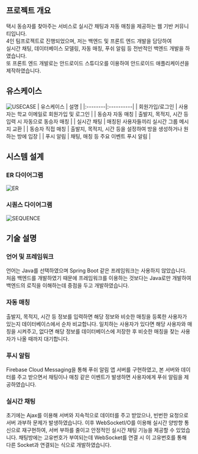 ## 프로젝트 개요
택시 동승자를 찾아주는 서비스로 실시간 채팅과 자동 매칭을 제공하는 웹 기반 커뮤니티입니다. <br>
4인 팀프로젝트로 진행되었으며, 저는 백엔드 및 프론트 엔드 개발을 담당하여 <br>
실시간 채팅, 데이터베이스 모델링, 자동 매칭, 푸쉬 알림 등 전반적인 백엔드 개발을 하였습니다. <br>
또 프론트 엔드 개발로는 안드로이드 스튜디오를 이용하여 안드로이드 애플리케이션을 제작하였습니다.

## 유스케이스
![USECASE](https://github.com/user-attachments/assets/2d487c1a-9332-43cf-8b90-5aa421cb6db7)
| 유스케이스 | 설명 |
|:--------|:----------|
| 회원가입/로그인 | 사용자는 학교 이메일로 회원가입 및 로그인 |
| 동승자 자동 매칭   | 출발지, 목적지, 시간 등 입력 시 자동으로 동승자 매칭 |
| 실시간 채팅 | 매칭된 사용자들끼리 실시간 그룹 메시지 교환 |
| 동승자 직접 매칭 | 출발지, 목적지, 시간 등을 설정하여 방을 생성하거나 원하는 방에 입장 |
| 푸시 알림 | 채팅, 매칭 등 주요 이벤트 푸시 알림 |

## 시스템 설계
### ER 다이어그램
![ER](https://github.com/user-attachments/assets/26025fd4-85c2-4823-b464-3bb6ef6baaca)

### 시퀀스 다이어그램
![SEQUENCE](https://github.com/user-attachments/assets/e476c6cc-b39c-4dd3-8520-a87c8a4ad775)

## 기술 설명
### 언어 및 프레임워크
언어는 Java를 선택하였으며 Spring Boot 같은 프레임워크는 사용하지 않았습니다. 처음 백엔드를 개발하였기 때문에 프레임워크를 이용하는 것보다는 Java로만 개발하여 백엔드의 로직을 이해하는데
중점을 두고 개발하였습니다. 
### 자동 매칭
출발지, 목적지, 시간 등 정보를 입력하면 해당 정보와 비슷한 매칭을 등록한 사용자가 있는지 데이터베이스에서 순차 비교합니다. 
일치하는 사용자가 있다면 해당 사용자와 매칭을 시켜주고, 없다면 해당 정보를 데이터베이스에 저장한 후 비슷한 매칭을 찾는 사용자가 나올 때까지 대기합니다.
### 푸시 알림
Firebase Cloud Messaging을 통해 푸쉬 알림 앱 서버를 구현하였고, 본 서버와 데이터를 주고 받으면서 채팅이나 매칭 같은 이벤트가 발생하면 사용자에게 푸쉬 알림을 제공하였습니다. 
### 실시간 채팅
초기에는 Ajax를 이용해 서버와 지속적으로 데이터를 주고 받았으나, 빈번한 요청으로 서버 과부하 문제가 발생하였습니다.
이후 WebSocketI/O를 이용해 실시간 양방향 통신으로 재구현하여, 서버 부하를 줄이고 안정적인 실시간 채팅 기능을 제공할 수 있었습니다.
채팅방에는 고유번호가 부여되는데 WebSocket를 연결 시 이 고유번호를 통해 다른 Socket과 연결되는 식으로 개발하였습니다.
